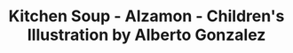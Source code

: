 ---
layout: portfolio
title: Kitchen Soup - Alzamon - Children's Illustration by Alberto Gonzalez
categories: 
    - homepage
    - illustration
pretty_category: Illustration
pretty_title: Kitchen Soup
permalink: /portfolio/kitchen-soup
sort_number: 13
masonryimage: /assets/images/portfolio/2016_i_kitchenSoupWatercolor@400w.jpg
fullsizeimage: /assets/images/portfolio/2016_i_kitchenSoupWatercolor@1500w.jpg
work_details:
    - Watercolor on paper, 2016
---